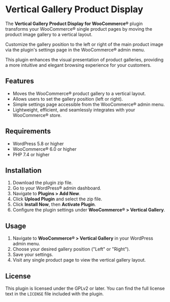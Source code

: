 # Vertical Gallery Product Display

The **Vertical Gallery Product Display for WooCommerce®** plugin transforms your WooCommerce® single product pages by moving the product image gallery to a vertical layout. 

Customize the gallery position to the left or right of the main product image via the plugin's settings page in the WooCommerce® admin menu.

This plugin enhances the visual presentation of product galleries, providing a more intuitive and elegant browsing experience for your customers.

## Features

- Moves the WooCommerce® product gallery to a vertical layout.
- Allows users to set the gallery position (left or right).
- Simple settings page accessible from the WooCommerce® admin menu.
- Lightweight, efficient, and seamlessly integrates with your WooCommerce® store.

## Requirements

- WordPress 5.8 or higher
- WooCommerce® 6.0 or higher
- PHP 7.4 or higher

## Installation

1. Download the plugin zip file.
2. Go to your WordPress® admin dashboard.
3. Navigate to **Plugins > Add New**.
4. Click **Upload Plugin** and select the zip file.
5. Click **Install Now**, then **Activate Plugin**.
6. Configure the plugin settings under **WooCommerce® > Vertical Gallery**.

## Usage

1. Navigate to **WooCommerce® > Vertical Gallery** in your WordPress admin menu.
2. Choose your desired gallery position ("Left" or "Right").
3. Save your settings.
4. Visit any single product page to view the vertical gallery layout.

## License

This plugin is licensed under the GPLv2 or later. You can find the full license text in the `LICENSE` file included with the plugin.